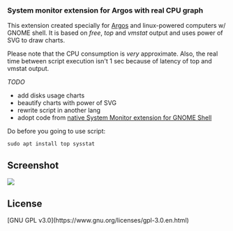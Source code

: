 <h3>System monitor extension for Argos with real CPU graph</h3>

This extension created specially for [Argos](https://github.com/p-e-w/argos) and linux-powered computers w/ GNOME shell.
It is based on *free*, *top* and *vmstat* output and uses power of SVG to draw charts.

Please note that the CPU consumption is *very* approximate. Also, the real time between script execution isn't 1 sec because of latency of top and vmstat output.

*TODO*

* add disks usage charts
* beautify charts with power of SVG
* rewrite script in another lang
* adopt code from [native System Monitor extension for GNOME Shell](https://github.com/paradoxxxzero/gnome-shell-system-monitor-applet)

Do before you going to use script:

```sudo apt install top sysstat```

<h2>Screenshot</h2>

<img src="http://i.imgur.com/SSftwy4.png">

<h2>License</h2>
[GNU GPL v3.0](https://www.gnu.org/licenses/gpl-3.0.en.html)


